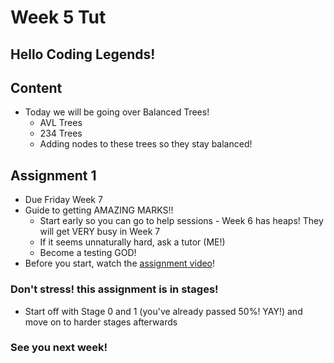 # Week 5 Tut

## Hello Coding Legends!

## Content
- Today we will be going over Balanced Trees!
  - AVL Trees
  - 234 Trees
  - Adding nodes to these trees so they stay balanced!

## Assignment 1
- Due Friday Week 7
- Guide to getting AMAZING MARKS!!
  - Start early so you can go to help sessions - Week 6 has heaps! They will get VERY busy in Week 7
  - If it seems unnaturally hard, ask a tutor (ME!)
  - Become a testing GOD!
- Before you start, watch the [assignment video](https://web.microsoftstream.com/video/fb95e6a9-a9b5-43b7-b141-02ac98145c96?referrer=https:%2F%2Fwebcms3.cse.unsw.edu.au%2F)!

### Don't stress! this assignment is in stages!
- Start off with Stage 0 and 1 (you've already passed 50%! YAY!) and move on to harder stages afterwards

### See you next week!
